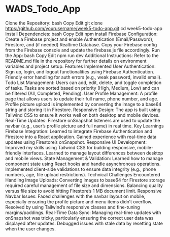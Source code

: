 # WADS_Todo_App
Clone the Repository:
bash
Copy
Edit
git clone https://github.com/yourusername/week5-todo-app.git
cd week5-todo-app
Install Dependencies:
bash
Copy
Edit
npm install
Firebase Configuration:
Create a Firebase project and enable Authentication (Email/Password), Firestore, and (if needed) Realtime Database.
Copy your Firebase config from the Firebase console and update the firebase.js file accordingly.
Run the App:
bash
Copy
Edit
npm run dev
Additional Instructions:
Refer to the README.md file in the repository for further details on environment variables and project setup.
Features Implemented
User Authentication:
Sign up, login, and logout functionalities using Firebase Authentication.
Friendly error handling for auth errors (e.g., weak password, invalid email).
Todo List Management:
Users can add, edit, delete, and toggle completion of tasks.
Tasks are sorted based on priority (High, Medium, Low) and can be filtered (All, Completed, Pending).
User Profile Management:
A profile page that allows users to update their full name, phone number, and age.
Profile picture upload is implemented by converting the image to a base64 string and storing it in Firestore.
Responsive Design:
The app is built using Tailwind CSS to ensure it works well on both desktop and mobile devices.
Real-Time Updates:
Firestore onSnapshot listeners are used to update the navbar (e.g., user’s profile picture and full name) in real time.
Key Learnings
Firebase Integration:
Learned to integrate Firebase Authentication and Firestore into a React application.
Gained experience with real-time data updates using Firestore’s onSnapshot.
Responsive UI Development:
Improved my skills using Tailwind CSS for building responsive, mobile-friendly interfaces.
Learned to manage layout differences between desktop and mobile views.
State Management & Validation:
Learned how to manage component state using React hooks and handle asynchronous operations.
Implemented client-side validations to ensure data integrity (e.g., phone numbers, age, file upload restrictions).
Technical Challenges Encountered
Handling Image Uploads:
Converting images to base64 for Firestore storage required careful management of file size and dimensions.
Balancing quality versus file size to avoid hitting Firestore’s 1 MB document limit.
Responsive Navbar Issues:
Faced challenges with the navbar layout on mobile, especially ensuring the profile picture and menu items didn’t overflow.
Resolved by using Tailwind’s responsive classes and fine-tuning margins/paddings.
Real-Time Data Sync:
Managing real-time updates with onSnapshot was tricky, particularly ensuring the correct user data was displayed after updates.
Debugged issues with stale data by resetting state when the user changes.
